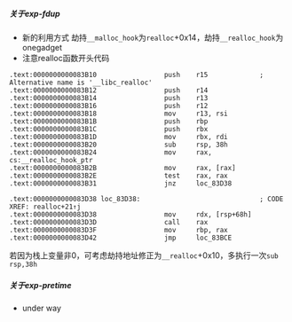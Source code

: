 ##### 关于exp-fdup
- 新的利用方式 劫持`__malloc_hook`为`realloc`+0x14，劫持`__realloc_hook`为onegadget
- 注意realloc函数开头代码
```
.text:0000000000083B10                 push    r15             ; Alternative name is '__libc_realloc'
.text:0000000000083B12                 push    r14
.text:0000000000083B14                 push    r13
.text:0000000000083B16                 push    r12
.text:0000000000083B18                 mov     r13, rsi
.text:0000000000083B1B                 push    rbp
.text:0000000000083B1C                 push    rbx
.text:0000000000083B1D                 mov     rbx, rdi
.text:0000000000083B20                 sub     rsp, 38h
.text:0000000000083B24                 mov     rax, cs:__realloc_hook_ptr
.text:0000000000083B2B                 mov     rax, [rax]
.text:0000000000083B2E                 test    rax, rax
.text:0000000000083B31                 jnz     loc_83D38
```
```
.text:0000000000083D38 loc_83D38:                              ; CODE XREF: realloc+21↑j
.text:0000000000083D38                 mov     rdx, [rsp+68h]
.text:0000000000083D3D                 call    rax
.text:0000000000083D3F                 mov     rbp, rax
.text:0000000000083D42                 jmp     loc_83BCE
```
若因为栈上变量非0，可考虑劫持地址修正为`__realloc`+0x10，多执行一次`sub rsp,38h`
##### 关于exp-pretime
- under way